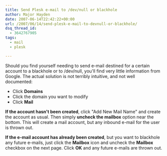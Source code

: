 ```yaml
---
title: Send Plesk e-mail to /dev/null or blackhole
author: Major Hayden
date: 2007-06-14T22:42:22+00:00
url: /2007/06/14/send-plesk-e-mail-to-devnull-or-blackhole/
dsq_thread_id:
  - 3642767905
tags:
  - mail
  - plesk

---
```

Should you find yourself needing to send e-mail destined for a certain account to a blackhole or to /dev/null, you'll find very little information from Google. The actual solution is not terribly intuitive, and not well documented:

  * Click **Domains**
  * Click the domain you want to modify
  * Click **Mail**

**If the account hasn't been created**, click "Add New Mail Name" and create the account as usual. Then simply **uncheck the mailbox** option near the bottom. This will create a mail account, but any inbound e-mail for the user is thrown out.

**If the e-mail account has already been created**, but you want to blackhole any future e-mails, just click the **Mailbox** icon and uncheck the **Mailbox** checkbox on the next page. Click **OK** and any future e-mails are thrown out.
